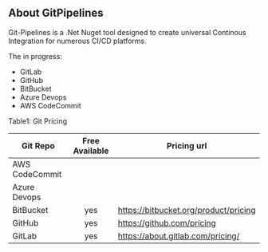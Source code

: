 ## About GitPipelines
Git-Pipelines is a .Net Nuget tool designed to create universal Continous Integration for numerous CI/CD platforms.

The in progress:
- GitLab
- GitHub
- BitBucket
- Azure Devops
- AWS CodeCommit

Table1: Git Pricing

| Git Repo      |Free Available | Pricing url  |
| ------------- |:-------------:| ----- |
| AWS CodeCommit |  |  |
| Azure Devops   |  |  |
| BitBucket      | yes | https://bitbucket.org/product/pricing |
| GitHub         | yes | https://github.com/pricing |
| GitLab         | yes | https://about.gitlab.com/pricing/ |
